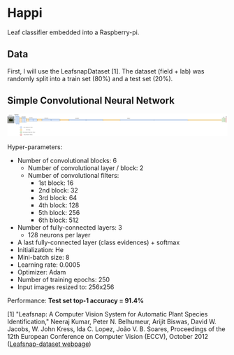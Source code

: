 # Happi
Leaf classifier embedded into a Raspberry-pi.

## Data
First, I will use the LeafsnapDataset [1].
The dataset (field + lab) was randomly split into a train set (80%) and a test set (20%).

## Simple Convolutional Neural Network
![simpleclassifier architecture](img/simpleclassifier.png)

Hyper-parameters:
* Number of convolutional blocks: 6
  * Number of convolutional layer / block: 2
  * Number of convolutional filters:
    * 1st block: 16
    * 2nd block: 32
    * 3rd block: 64
    * 4th block: 128
    * 5th block: 256
    * 6th block: 512
* Number of fully-connected layers: 3
  * 128 neurons per layer
* A last fully-connected layer (class evidences) + softmax
* Initialization: He
* Mini-batch size: 8
* Learning rate: 0.0005
* Optimizer: Adam
* Number of training epochs: 250
* Input images resized to: 256x256

Performance: **Test set top-1 accuracy = 91.4%**

[1] "Leafsnap: A Computer Vision System for Automatic Plant Species Identification,"
Neeraj Kumar, Peter N. Belhumeur, Arijit Biswas, David W. Jacobs, W. John Kress, Ida C. Lopez, João V. B. Soares,
Proceedings of the 12th European Conference on Computer Vision (ECCV),
October 2012 ([Leafsnap-dataset webpage](http://leafsnap.com/))
